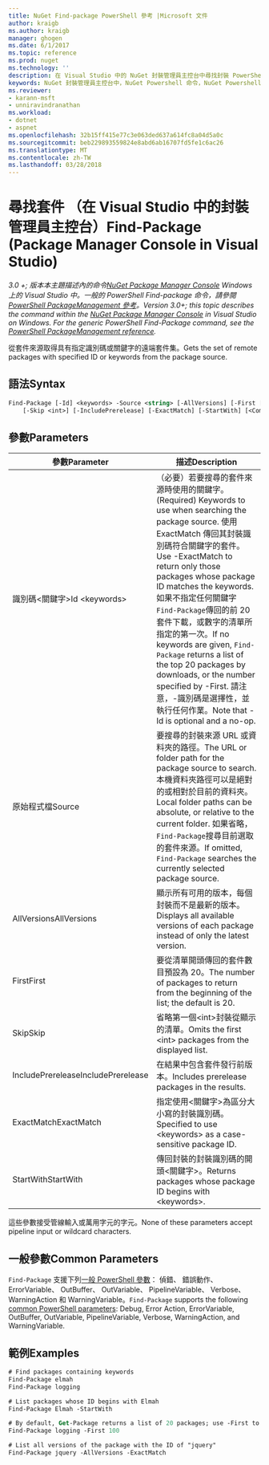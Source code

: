 ```yaml
---
title: NuGet Find-package PowerShell 參考 |Microsoft 文件
author: kraigb
ms.author: kraigb
manager: ghogen
ms.date: 6/1/2017
ms.topic: reference
ms.prod: nuget
ms.technology: ''
description: 在 Visual Studio 中的 NuGet 封裝管理員主控台中尋找封裝 PowerShell 命令的參考。
keywords: NuGet 封裝管理員主控台中，NuGet Powershell 命令，NuGet Powershell 參考資料，尋找封裝
ms.reviewer:
- karann-msft
- unniravindranathan
ms.workload:
- dotnet
- aspnet
ms.openlocfilehash: 32b15ff415e77c3e063ded637a614fc8a04d5a0c
ms.sourcegitcommit: beb229893559824e8abd6ab16707fd5fe1c6ac26
ms.translationtype: MT
ms.contentlocale: zh-TW
ms.lasthandoff: 03/28/2018
---
```

# <a name="find-package-package-manager-console-in-visual-studio"></a><span data-ttu-id="9b22c-104">尋找套件 （在 Visual Studio 中的封裝管理員主控台）</span><span class="sxs-lookup"><span data-stu-id="9b22c-104">Find-Package (Package Manager Console in Visual Studio)</span></span>

<span data-ttu-id="9b22c-105">*3.0 +; 版本本主題描述內的命令[NuGet Package Manager Console](package-manager-console.md) Windows 上的 Visual Studio 中。一般的 PowerShell Find-package 命令，請參閱[PowerShell PackageManagement 參考](/powershell/module/packagemanagement/?view=powershell-6)。*</span><span class="sxs-lookup"><span data-stu-id="9b22c-105">*Version 3.0+; this topic describes the command within the [NuGet Package Manager Console](package-manager-console.md) in Visual Studio on Windows. For the generic PowerShell Find-Package command, see the [PowerShell PackageManagement reference](/powershell/module/packagemanagement/?view=powershell-6).*</span></span>

<span data-ttu-id="9b22c-106">從套件來源取得具有指定識別碼或關鍵字的遠端套件集。</span><span class="sxs-lookup"><span data-stu-id="9b22c-106">Gets the set of remote packages with specified ID or keywords from the package source.</span></span>

## <a name="syntax"></a><span data-ttu-id="9b22c-107">語法</span><span class="sxs-lookup"><span data-stu-id="9b22c-107">Syntax</span></span>

```ps
Find-Package [-Id] <keywords> -Source <string> [-AllVersions] [-First [<int>]]
    [-Skip <int>] [-IncludePrerelease] [-ExactMatch] [-StartWith] [<CommonParameters>]
```

## <a name="parameters"></a><span data-ttu-id="9b22c-108">參數</span><span class="sxs-lookup"><span data-stu-id="9b22c-108">Parameters</span></span>

| <span data-ttu-id="9b22c-109">參數</span><span class="sxs-lookup"><span data-stu-id="9b22c-109">Parameter</span></span> | <span data-ttu-id="9b22c-110">描述</span><span class="sxs-lookup"><span data-stu-id="9b22c-110">Description</span></span> |
| --- | --- |
| <span data-ttu-id="9b22c-111">識別碼&lt;關鍵字&gt;</span><span class="sxs-lookup"><span data-stu-id="9b22c-111">Id &lt;keywords&gt;</span></span> | <span data-ttu-id="9b22c-112">（必要）若要搜尋的套件來源時使用的關鍵字。</span><span class="sxs-lookup"><span data-stu-id="9b22c-112">(Required) Keywords to use when searching the package source.</span></span> <span data-ttu-id="9b22c-113">使用 ExactMatch 傳回其封裝識別碼符合關鍵字的套件。</span><span class="sxs-lookup"><span data-stu-id="9b22c-113">Use -ExactMatch to return only those packages whose package ID matches the keywords.</span></span> <span data-ttu-id="9b22c-114">如果不指定任何關鍵字`Find-Package`傳回的前 20 套件下載，或數字的清單所指定的第一次。</span><span class="sxs-lookup"><span data-stu-id="9b22c-114">If no keywords are given, `Find-Package` returns a list of the top 20 packages by downloads, or the number specified by -First.</span></span> <span data-ttu-id="9b22c-115">請注意，-識別碼是選擇性，並執行任何作業。</span><span class="sxs-lookup"><span data-stu-id="9b22c-115">Note that -Id is optional and a no-op.</span></span> |
| <span data-ttu-id="9b22c-116">原始程式檔</span><span class="sxs-lookup"><span data-stu-id="9b22c-116">Source</span></span> | <span data-ttu-id="9b22c-117">要搜尋的封裝來源 URL 或資料夾的路徑。</span><span class="sxs-lookup"><span data-stu-id="9b22c-117">The URL or folder path for the package source to search.</span></span> <span data-ttu-id="9b22c-118">本機資料夾路徑可以是絕對的或相對於目前的資料夾。</span><span class="sxs-lookup"><span data-stu-id="9b22c-118">Local folder paths can be absolute, or relative to the current folder.</span></span> <span data-ttu-id="9b22c-119">如果省略，`Find-Package`搜尋目前選取的套件來源。</span><span class="sxs-lookup"><span data-stu-id="9b22c-119">If omitted, `Find-Package` searches the currently selected package source.</span></span> |
| <span data-ttu-id="9b22c-120">AllVersions</span><span class="sxs-lookup"><span data-stu-id="9b22c-120">AllVersions</span></span> | <span data-ttu-id="9b22c-121">顯示所有可用的版本，每個封裝而不是最新的版本。</span><span class="sxs-lookup"><span data-stu-id="9b22c-121">Displays all available versions of each package instead of only the latest version.</span></span> |
| <span data-ttu-id="9b22c-122">First</span><span class="sxs-lookup"><span data-stu-id="9b22c-122">First</span></span> | <span data-ttu-id="9b22c-123">要從清單開頭傳回的套件數目預設為 20。</span><span class="sxs-lookup"><span data-stu-id="9b22c-123">The number of packages to return from the beginning of the list; the default is 20.</span></span> |
| <span data-ttu-id="9b22c-124">Skip</span><span class="sxs-lookup"><span data-stu-id="9b22c-124">Skip</span></span> | <span data-ttu-id="9b22c-125">省略第一個&lt;int&gt;封裝從顯示的清單。</span><span class="sxs-lookup"><span data-stu-id="9b22c-125">Omits the first &lt;int&gt; packages from the displayed list.</span></span>  |
| <span data-ttu-id="9b22c-126">IncludePrerelease</span><span class="sxs-lookup"><span data-stu-id="9b22c-126">IncludePrerelease</span></span> | <span data-ttu-id="9b22c-127">在結果中包含套件發行前版本。</span><span class="sxs-lookup"><span data-stu-id="9b22c-127">Includes prerelease packages in the results.</span></span> |
| <span data-ttu-id="9b22c-128">ExactMatch</span><span class="sxs-lookup"><span data-stu-id="9b22c-128">ExactMatch</span></span> | <span data-ttu-id="9b22c-129">指定使用&lt;關鍵字&gt;為區分大小寫的封裝識別碼。</span><span class="sxs-lookup"><span data-stu-id="9b22c-129">Specified to use &lt;keywords&gt; as a case-sensitive package ID.</span></span> |
| <span data-ttu-id="9b22c-130">StartWith</span><span class="sxs-lookup"><span data-stu-id="9b22c-130">StartWith</span></span> | <span data-ttu-id="9b22c-131">傳回封裝的封裝識別碼的開頭&lt;關鍵字&gt;。</span><span class="sxs-lookup"><span data-stu-id="9b22c-131">Returns packages whose package ID begins with &lt;keywords&gt;.</span></span> |

<span data-ttu-id="9b22c-132">這些參數接受管線輸入或萬用字元的字元。</span><span class="sxs-lookup"><span data-stu-id="9b22c-132">None of these parameters accept pipeline input or wildcard characters.</span></span>

## <a name="common-parameters"></a><span data-ttu-id="9b22c-133">一般參數</span><span class="sxs-lookup"><span data-stu-id="9b22c-133">Common Parameters</span></span>

<span data-ttu-id="9b22c-134">`Find-Package` 支援下列[一般 PowerShell 參數](http://go.microsoft.com/fwlink/?LinkID=113216)： 偵錯、 錯誤動作、 ErrorVariable、 OutBuffer、 OutVariable、 PipelineVariable、 Verbose、 WarningAction 和 WarningVariable。</span><span class="sxs-lookup"><span data-stu-id="9b22c-134">`Find-Package` supports the following [common PowerShell parameters](http://go.microsoft.com/fwlink/?LinkID=113216): Debug, Error Action, ErrorVariable, OutBuffer, OutVariable, PipelineVariable, Verbose, WarningAction, and WarningVariable.</span></span>

## <a name="examples"></a><span data-ttu-id="9b22c-135">範例</span><span class="sxs-lookup"><span data-stu-id="9b22c-135">Examples</span></span>

```ps
# Find packages containing keywords
Find-Package elmah
Find-Package logging

# List packages whose ID begins with Elmah
Find-Package Elmah -StartWith

# By default, Get-Package returns a list of 20 packages; use -First to show more
Find-Package logging -First 100

# List all versions of the package with the ID of "jquery"
Find-Package jquery -AllVersions -ExactMatch
```
